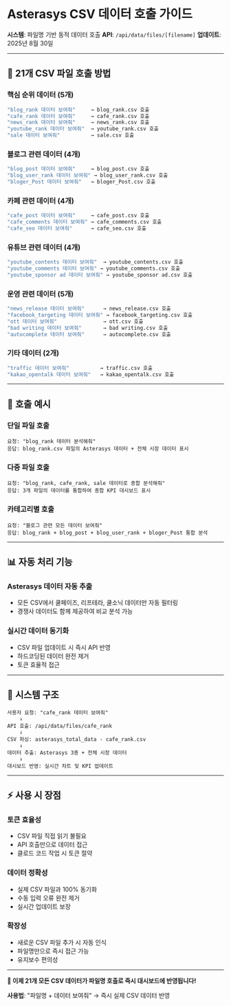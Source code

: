 # Asterasys CSV 데이터 호출 가이드

**시스템**: 파일명 기반 동적 데이터 호출
**API**: `/api/data/files/[filename]`
**업데이트**: 2025년 8월 30일

---

## 📁 **21개 CSV 파일 호출 방법**

### **핵심 순위 데이터 (5개)**
```bash
"blog_rank 데이터 보여줘"     → blog_rank.csv 호출
"cafe_rank 데이터 보여줘"     → cafe_rank.csv 호출  
"news_rank 데이터 보여줘"     → news_rank.csv 호출
"youtube_rank 데이터 보여줘"  → youtube_rank.csv 호출
"sale 데이터 보여줘"          → sale.csv 호출
```

### **블로그 관련 데이터 (4개)**
```bash
"blog_post 데이터 보여줘"     → blog_post.csv 호출
"blog_user_rank 데이터 보여줘" → blog_user_rank.csv 호출
"bloger_Post 데이터 보여줘"   → bloger_Post.csv 호출
```

### **카페 관련 데이터 (4개)**
```bash
"cafe_post 데이터 보여줘"     → cafe_post.csv 호출
"cafe_comments 데이터 보여줘" → cafe_comments.csv 호출
"cafe_seo 데이터 보여줘"      → cafe_seo.csv 호출
```

### **유튜브 관련 데이터 (4개)**
```bash
"youtube_contents 데이터 보여줘"  → youtube_contents.csv 호출
"youtube_comments 데이터 보여줘" → youtube_comments.csv 호출
"youtube_sponsor ad 데이터 보여줘" → youtube_sponsor ad.csv 호출
```

### **운영 관련 데이터 (5개)**
```bash
"news_release 데이터 보여줘"      → news_release.csv 호출
"facebook_targeting 데이터 보여줘" → facebook_targeting.csv 호출
"ott 데이터 보여줘"               → ott.csv 호출
"bad writing 데이터 보여줘"       → bad writing.csv 호출
"autocomplete 데이터 보여줘"      → autocomplete.csv 호출
```

### **기타 데이터 (2개)**
```bash
"traffic 데이터 보여줘"          → traffic.csv 호출
"kakao_opentalk 데이터 보여줘"   → kakao_opentalk.csv 호출
```

---

## 🎯 **호출 예시**

### **단일 파일 호출**
```
요청: "blog_rank 데이터 분석해줘"
응답: blog_rank.csv 파일의 Asterasys 데이터 + 전체 시장 데이터 표시
```

### **다중 파일 호출**
```
요청: "blog_rank, cafe_rank, sale 데이터로 종합 분석해줘"
응답: 3개 파일의 데이터를 통합하여 종합 KPI 대시보드 표시
```

### **카테고리별 호출**
```
요청: "블로그 관련 모든 데이터 보여줘"
응답: blog_rank + blog_post + blog_user_rank + bloger_Post 통합 분석
```

---

## 📊 **자동 처리 기능**

### **Asterasys 데이터 자동 추출**
- 모든 CSV에서 쿨페이즈, 리프테라, 쿨소닉 데이터만 자동 필터링
- 경쟁사 데이터도 함께 제공하여 비교 분석 가능

### **실시간 데이터 동기화**
- CSV 파일 업데이트 시 즉시 API 반영
- 하드코딩된 데이터 완전 제거
- 토큰 효율적 접근

---

## 🚀 **시스템 구조**

```
사용자 요청: "cafe_rank 데이터 보여줘"
    ↓
API 호출: /api/data/files/cafe_rank
    ↓  
CSV 파싱: asterasys_total_data - cafe_rank.csv
    ↓
데이터 추출: Asterasys 3종 + 전체 시장 데이터
    ↓
대시보드 반영: 실시간 차트 및 KPI 업데이트
```

---

## ⚡ **사용 시 장점**

### **토큰 효율성**
- CSV 파일 직접 읽기 불필요
- API 호출만으로 데이터 접근
- 클로드 코드 작업 시 토큰 절약

### **데이터 정확성**
- 실제 CSV 파일과 100% 동기화
- 수동 입력 오류 완전 제거
- 실시간 업데이트 보장

### **확장성**
- 새로운 CSV 파일 추가 시 자동 인식
- 파일명만으로 즉시 접근 가능
- 유지보수 편의성

---

**🎯 이제 21개 모든 CSV 데이터가 파일명 호출로 즉시 대시보드에 반영됩니다!**

**사용법**: "파일명 + 데이터 보여줘" → 즉시 실제 CSV 데이터 반영